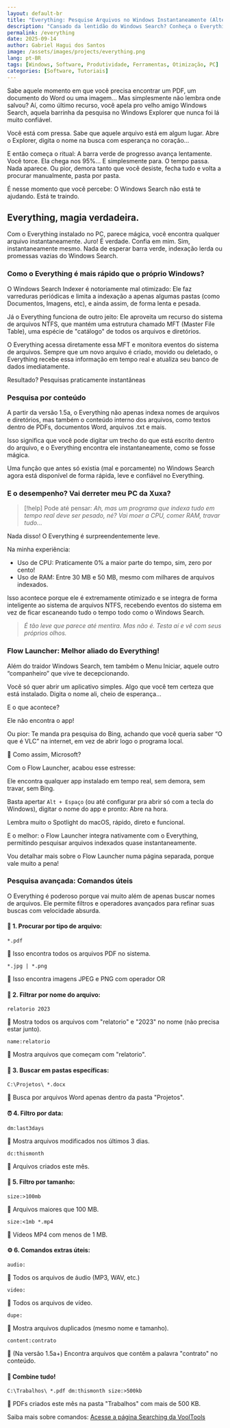 ```yaml
---
layout: default-br
title: "Everything: Pesquise Arquivos no Windows Instantaneamente (Alternativa Gratuita)"
description: "Cansado da lentidão do Windows Search? Conheça o Everything, a ferramenta gratuita que encontra qualquer arquivo no seu PC instantaneamente usando o MFT do NTFS."
permalink: /everything
date: 2025-09-14
author: Gabriel Hagui dos Santos
image: /assets/images/projects/everything.png
lang: pt-BR
tags: [Windows, Software, Produtividade, Ferramentas, Otimização, PC]
categories: [Software, Tutoriais]
---
```

Sabe aquele momento em que você precisa encontrar um PDF, um documento do Word ou uma imagem... Mas simplesmente não lembra onde salvou?
Aí, como último recurso, você apela pro velho amigo Windows Search, aquela barrinha da pesquisa no Windows Explorer que nunca foi lá muito confiável.

Você está com pressa. Sabe que aquele arquivo está em algum lugar. Abre o Explorer, digita o nome na busca com esperança no coração…

E então começa o ritual:
A barra verde de progresso avança lentamente. Você torce. Ela chega nos 95%… E simplesmente para.
O tempo passa. Nada aparece.
Ou pior, demora tanto que você desiste, fecha tudo e volta a procurar manualmente, pasta por pasta.

É nesse momento que você percebe:
O Windows Search não está te ajudando. Está te traindo.
## Everything, magia verdadeira.
Com o Everything instalado no PC, parece mágica, você encontra qualquer arquivo instantaneamente.
Juro! É verdade. Confia em mim.
Sim, instantaneamente mesmo. Nada de esperar barra verde, indexação lerda ou promessas vazias do Windows Search.

### Como o Everything é mais rápido que o próprio Windows?
O Windows Search Indexer é notoriamente mal otimizado: Ele faz varreduras periódicas e limita a indexação a apenas algumas pastas (como Documentos, Imagens, etc), e ainda assim, de forma lenta e pesada.

Já o Everything funciona de outro jeito: Ele aproveita um recurso do sistema de arquivos NTFS, que mantém uma estrutura chamado MFT (Master File Table), uma espécie de "catálogo" de todos os arquivos e diretórios.

O Everything acessa diretamente essa MFT e monitora eventos do sistema de arquivos. Sempre que um novo arquivo é criado, movido ou deletado, o Everything recebe essa informação em tempo real e atualiza seu banco de dados imediatamente.

Resultado? Pesquisas praticamente instantâneas
### Pesquisa por conteúdo
A partir da versão 1.5a, o Everything não apenas indexa nomes de arquivos e diretórios, mas também o conteúdo interno dos arquivos, como textos dentro de PDFs, documentos Word, arquivos .txt e mais.

Isso significa que você pode digitar um trecho do que está escrito dentro do arquivo, e o Everything encontra ele instantaneamente, como se fosse mágica.

Uma função que antes só existia (mal e porcamente) no Windows Search agora está disponível de forma rápida, leve e confiável no Everything.
### E o desempenho? Vai derreter meu PC da Xuxa?
> [!help] Pode até pensar:
*Ah, mas um programa que indexa tudo em tempo real deve ser pesado, né? Vai moer a CPU, comer RAM, travar tudo…*

Nada disso! O Everything é surpreendentemente leve.

Na minha experiência:
- Uso de CPU: Praticamente 0% a maior parte do tempo, sim, zero por cento!
- Uso de RAM: Entre 30 MB e 50 MB, mesmo com milhares de arquivos indexados.

Isso acontece porque ele é extremamente otimizado e se integra de forma inteligente ao sistema de arquivos NTFS, recebendo eventos do sistema em vez de ficar escaneando tudo o tempo todo como o Windows Search.

> *É tão leve que parece até mentira. Mas não é. Testa aí e vê com seus próprios olhos.*

### Flow Launcher: Melhor aliado do Everything!
Além do traidor Windows Search, tem também o Menu Iniciar, aquele outro “companheiro” que vive te decepcionando.

Você só quer abrir um aplicativo simples. Algo que você tem certeza que está instalado. Digita o nome ali, cheio de esperança…

E o que acontece?

Ele não encontra o app!

Ou pior: Te manda pra pesquisa do Bing, achando que você queria saber “O que é VLC” na internet, em vez de abrir logo o programa local.

😤 Como assim, Microsoft?

Com o Flow Launcher, acabou esse estresse:

Ele encontra qualquer app instalado em tempo real, sem demora, sem travar, sem Bing.

Basta apertar `Alt + Espaço` (ou até configurar pra abrir só com a tecla do Windows), digitar o nome do app e pronto: Abre na hora.

Lembra muito o Spotlight do macOS, rápido, direto e funcional.

E o melhor: o Flow Launcher integra nativamente com o Everything, permitindo pesquisar arquivos indexados quase instantaneamente.

Vou detalhar mais sobre o Flow Launcher numa página separada, porque vale muito a pena!

### Pesquisa avançada: Comandos úteis
O Everything é poderoso porque vai muito além de apenas buscar nomes de arquivos. Ele permite filtros e operadores avançados para refinar suas buscas com velocidade absurda.

#### 📁 1. Procurar por tipo de arquivo:
```
*.pdf
```
🔎 Isso encontra todos os arquivos PDF no sistema.

```
*.jpg | *.png
```
🔎 Isso encontra imagens JPEG e PNG com operador OR

#### 📌 2. Filtrar por nome do arquivo:
```
relatorio 2023
```
🔎 Mostra todos os arquivos com "relatorio" e "2023" no nome (não precisa estar junto).

```
name:relatorio
```
🔎 Mostra arquivos que começam com "relatorio".

#### 📂 3. Buscar em pastas específicas:
```
C:\Projetos\ *.docx
```
🔎 Busca por arquivos Word apenas dentro da pasta "Projetos".

#### ⏰ 4. Filtro por data:
```
dm:last3days
```
🔎 Mostra arquivos modificados nos últimos 3 dias.

```
dc:thismonth
```
🔎 Arquivos criados este mês.

#### 📐 5. Filtro por tamanho:
```
size:>100mb
```
🔎 Arquivos maiores que 100 MB.

```
size:<1mb *.mp4
```
🔎 Vídeos MP4 com menos de 1 MB.

#### ⚙️ 6. Comandos extras úteis:

```
audio:
```
🔎 Todos os arquivos de áudio (MP3, WAV, etc.)

```
video:
```
🔎 Todos os arquivos de vídeo.

```
dupe:
```
🔎 Mostra arquivos duplicados (mesmo nome e tamanho).

```
content:contrato
```
🔎 (Na versão 1.5a+) Encontra arquivos que contêm a palavra "contrato" no conteúdo.

#### 🧪 Combine tudo!
```
C:\Trabalhos\ *.pdf dm:thismonth size:>500kb
```
🔎 PDFs criados este mês na pasta "Trabalhos" com mais de 500 KB.

Saiba mais sobre comandos: [Acesse a página Searching da VoolTools](https://www.voidtools.com/support/everything/searching/)
